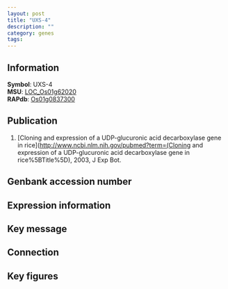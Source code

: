 ```yaml
---
layout: post
title: "UXS-4"
description: ""
category: genes
tags: 
---
```


## Information
__Symbol__: UXS-4  
__MSU__: [LOC_Os01g62020](http://rice.plantbiology.msu.edu/cgi-bin/ORF_infopage.cgi?orf=LOC_Os01g62020)  
__RAPdb__: [Os01g0837300](http://rapdb.dna.affrc.go.jp/viewer/gbrowse_details/irgsp1?name=Os01g0837300)  

## Publication
1. [Cloning and expression of a UDP-glucuronic acid decarboxylase gene in rice](http://www.ncbi.nlm.nih.gov/pubmed?term=(Cloning and expression of a UDP-glucuronic acid decarboxylase gene in rice%5BTitle%5D), 2003, J Exp Bot.

## Genbank accession number

## Expression information

## Key message

## Connection

## Key figures


